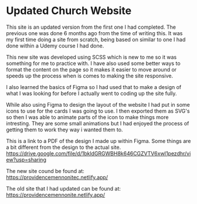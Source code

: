# Updated Church Website

This site is an updated version from the first one I had completed. The previous one was done 6 months ago from the time of writing this. It was my first time doing a site
from scratch, being based on similar to one I had done within a Udemy course I had done. 

This new site was developed using SCSS which is new to me so it was something for me to practice with. I have also used some better ways to format the content on the page
so it makes it easier to move around or speeds up the process when is comes to making the site responsive. 

I also learned the basics of Figma so I had used that to make a design of what I was looking for before I actually went to coding up the site fully.

While also using Figma to design the layout of the website I had put in some icons to use for the cards I was going to use. I then exported them as SVG's so then I was able to 
animate parts of the icon to make things more intresting. They are some small animations but I had enjoyed the process of getting them to work they way i wanted them to.

This is a link to a PDF of the design I made up within Figma. Some things are a bit different from the design to the actual site.
https://drive.google.com/file/d/1bkldGRGWBH8k646CGZVTV6xwI1pezdhr/view?usp=sharing

The new site cound be found at:  
https://providencemennonitec.netlify.app/

The old site that I had updated can be found at: 
https://providencemennonite.netlify.app/
